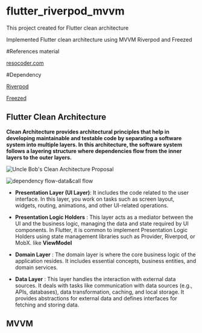 # flutter_riverpod_mvvm

This project created for Flutter clean architecture

Implemented Flutter clean architecture using MVVM Riverpod and Freezed

#References material

[resocoder.com](https://resocoder.com/2019/08/27/flutter-tdd-clean-architecture-course-1-explanation-project-structure/)

#Dependency

[Riverpod](https://pub.dev/packages/flutter_riverpod)

[Freezed](https://pub.dev/packages/freezed)

## Flutter Clean Architecture

**Clean Architecture provides architectural principles that help in developing maintainable and testable code by separating a software system into multiple layers. In this architecture, the software system follows a layering structure where dependencies flow from the inner layers to the outer layers.**

![Uncle Bob's Clean Architecture Proposal](https://img1.daumcdn.net/thumb/R1280x0/?scode=mtistory2&fname=https%3A%2F%2Fblog.kakaocdn.net%2Fdn%2FdJe5zA%2FbtsjtAwiCNo%2F45Q53e7BDExHjbnMkXO8pK%2Fimg.webp)

![dependency flow-data&call flow](https://img1.daumcdn.net/thumb/R1280x0/?scode=mtistory2&fname=https%3A%2F%2Fblog.kakaocdn.net%2Fdn%2FqDGl2%2Fbtsjx20kFK4%2F3Y6ntaIH7vaYNC0ZrXwSv1%2Fimg.webp)


* **Presentation Layer (UI Layer)**: It includes the code related to the user interface. In this layer, you work on tasks such as screen layout, widgets, routing, animations, and other UI-related operations.


* **Presentation Logic Holders** : This layer acts as a mediator between the UI and the business logic, managing the data and state required by UI components. In Flutter, it is common to implement Presentation Logic Holders using state management libraries such as Provider, Riverpod, or MobX. like **ViewModel**

* **Domain Layer** : The domain layer is where the core business logic of the application resides. It includes essential concepts, business entities, and domain services.

* **Data Layer** : This layer handles the interaction with external data sources. It deals with tasks like communication with data sources (e.g., APIs, databases), data transformation, caching, and local storage. It provides abstractions for external data and defines interfaces for fetching and storing data.

## MVVM



